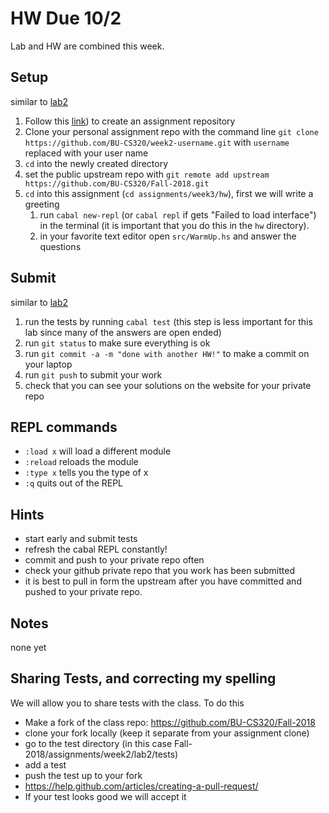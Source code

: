# HW Due 10/2
Lab and HW are combined this week.

## Setup
similar to [lab2](../../week2/lab2)
1. Follow this [link](TODO)) to create an assignment repository
1. Clone your personal assignment repo with the command line ```git clone https://github.com/BU-CS320/week2-username.git``` with ```username``` replaced with your user name
1. ```cd``` into the newly created directory
1. set the public upstream repo with ```git remote add upstream https://github.com/BU-CS320/Fall-2018.git```
1. ```cd```  into this assignment (```cd assignments/week3/hw```), first we will write a greeting
   1. run ```cabal new-repl``` (or ```cabal repl``` if gets "Failed to load interface") in the terminal (it is important that you do this in the ```hw``` directory).
   1. in your favorite text editor open ```src/WarmUp.hs``` and answer the questions

## Submit
similar to [lab2](../../week2/lab2)
1. run the tests by running ```cabal test``` (this step is less important for this lab since many of the answers are open ended)
1. run ```git status``` to make sure everything is ok
1. run ```git commit -a -m "done with another HW!"``` to make a commit on your laptop
1. run ```git push``` to submit your work
1. check that you can see your solutions on the website for your private repo

## REPL commands
 * ```:load x``` will load a different module
 * ```:reload``` reloads the module
 * ```:type x``` tells you the type of x
 * ```:q``` quits out of the REPL


## Hints
 * start early and submit tests
 * refresh the cabal REPL constantly!
 * commit and push to your private repo often
 * check your github private repo that you work has been submitted
 * it is best to pull in form the upstream after you have committed and pushed to your private repo.

## Notes
none yet
   
## Sharing Tests, and correcting my spelling
We will allow you to share tests with the class. To do this 
 * Make a fork of the class repo: https://github.com/BU-CS320/Fall-2018
 * clone your fork locally (keep it separate from your assignment clone)
 * go to the test directory (in this case Fall-2018/assignments/week2/lab2/tests)
 * add a test
 * push the test up to your fork
 * https://help.github.com/articles/creating-a-pull-request/
 * If your test looks good we will accept it

